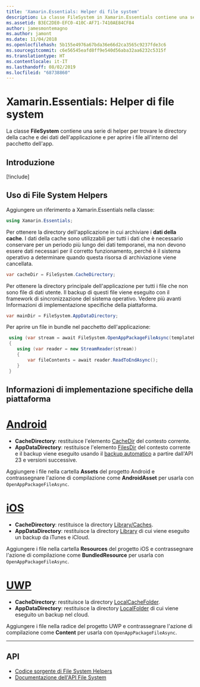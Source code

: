```yaml
---
title: 'Xamarin.Essentials: Helper di file system'
description: La classe FileSystem in Xamarin.Essentials contiene una serie di helper per trovare le directory della cache e dei dati dell'applicazione e per aprire i file all'interno del pacchetto dell'app.
ms.assetid: B3EC2DE0-EFC0-410C-AF71-7410AE84CF84
author: jamesmontemagno
ms.author: jamont
ms.date: 11/04/2018
ms.openlocfilehash: 5b155e4976a67bda36e66d2ca3565c9237fde3c6
ms.sourcegitcommit: c6e56545eafd8ff9e540d56aba32aa6232c5315f
ms.translationtype: HT
ms.contentlocale: it-IT
ms.lasthandoff: 08/02/2019
ms.locfileid: "68738860"
---
```

# <a name="xamarinessentials-file-system-helpers"></a>Xamarin.Essentials: Helper di file system

La classe **FileSystem** contiene una serie di helper per trovare le directory della cache e dei dati dell'applicazione e per aprire i file all'interno del pacchetto dell'app.

## <a name="get-started"></a>Introduzione

[!include[](~/essentials/includes/get-started.md)]

## <a name="using-file-system-helpers"></a>Uso di File System Helpers

Aggiungere un riferimento a Xamarin.Essentials nella classe:

```csharp
using Xamarin.Essentials;
```

Per ottenere la directory dell'applicazione in cui archiviare i **dati della cache**. I dati della cache sono utilizzabili per tutti i dati che è necessario conservare per un periodo più lungo dei dati temporanei, ma non devono essere dati necessari per il corretto funzionamento, perché è il sistema operativo a determinare quando questa risorsa di archiviazione viene cancellata.

```csharp
var cacheDir = FileSystem.CacheDirectory;
```

Per ottenere la directory principale dell'applicazione per tutti i file che non sono file di dati utente. Il backup di questi file viene eseguito con il framework di sincronizzazione del sistema operativo. Vedere più avanti Informazioni di implementazione specifiche della piattaforma.

```csharp
var mainDir = FileSystem.AppDataDirectory;
```

Per aprire un file in bundle nel pacchetto dell'applicazione:

```csharp
 using (var stream = await FileSystem.OpenAppPackageFileAsync(templateFileName))
 {
    using (var reader = new StreamReader(stream))
    {
        var fileContents = await reader.ReadToEndAsync();
    }
 }
```

## <a name="platform-implementation-specifics"></a>Informazioni di implementazione specifiche della piattaforma

# <a name="androidtabandroid"></a>[Android](#tab/android)

- **CacheDirectory**: restituisce l'elemento [CacheDir](https://developer.android.com/reference/android/content/Context.html#getCacheDir) del contesto corrente.
- **AppDataDirectory**: restituisce l'elemento [FilesDir](https://developer.android.com/reference/android/content/Context.html#getFilesDir) del contesto corrente e il backup viene eseguito usando il [backup automatico](https://developer.android.com/guide/topics/data/autobackup.html) a partire dall'API 23 e versioni successive.

Aggiungere i file nella cartella **Assets** del progetto Android e contrassegnare l'azione di compilazione come **AndroidAsset** per usarla con `OpenAppPackageFileAsync`.

# <a name="iostabios"></a>[iOS](#tab/ios)

- **CacheDirectory**: restituisce la directory [Library/Caches](https://developer.apple.com/library/content/documentation/FileManagement/Conceptual/FileSystemProgrammingGuide/FileSystemOverview/FileSystemOverview.html).
- **AppDataDirectory**: restituisce la directory [Library](https://developer.apple.com/library/content/documentation/FileManagement/Conceptual/FileSystemProgrammingGuide/FileSystemOverview/FileSystemOverview.html) di cui viene eseguito un backup da iTunes e iCloud.

Aggiungere i file nella cartella **Resources** del progetto iOS e contrassegnare l'azione di compilazione come **BundledResource** per usarla con `OpenAppPackageFileAsync`.

# <a name="uwptabuwp"></a>[UWP](#tab/uwp)

- **CacheDirectory**: restituisce la directory [LocalCacheFolder](https://docs.microsoft.com/uwp/api/windows.storage.applicationdata.localcachefolder#Windows_Storage_ApplicationData_LocalCacheFolder).
- **AppDataDirectory**: restituisce la directory [LocalFolder](https://docs.microsoft.com/uwp/api/windows.storage.applicationdata.localfolder#Windows_Storage_ApplicationData_LocalFolder) di cui viene eseguito un backup nel cloud.

Aggiungere i file nella radice del progetto UWP e contrassegnare l'azione di compilazione come **Content** per usarla con `OpenAppPackageFileAsync`.

--------------

## <a name="api"></a>API

- [Codice sorgente di File System Helpers](https://github.com/xamarin/Essentials/tree/master/Xamarin.Essentials/FileSystem)
- [Documentazione dell'API File System](xref:Xamarin.Essentials.FileSystem)
